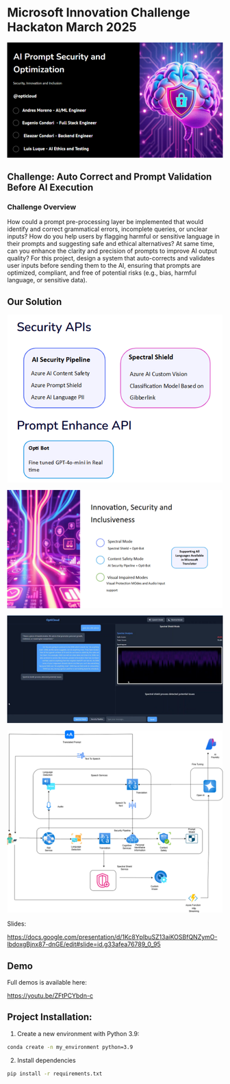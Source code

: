 # Microsoft Innovation Challenge Hackaton March 2025

![alt text](./data/team.png)

## Challenge: Auto Correct and Prompt Validation Before AI Execution

### Challenge Overview

How could a prompt pre-processing layer be implemented that would identify and correct grammatical errors, incomplete queries, or unclear inputs? How do you help users by flagging harmful or sensitive language in their prompts and suggesting safe and ethical alternatives? At same time, can you enhance the clarity and precision of prompts to improve AI output quality? For this project, design a system that auto-corrects and validates user inputs before sending them to the AI, ensuring that prompts are optimized, compliant, and free of potential risks (e.g., bias, harmful language, or sensitive data).

## Our Solution

![alt text](./data/solution.png)

![alt text](./data/inclusiveness.png)

![alt text](./data/demo_image.png)

![alt text](./data/new_diagram.png)

Slides: 

https://docs.google.com/presentation/d/1Kc8YplbuSZ13aiKOSBfQNZymO-lbdoxgBjnx87-dnGE/edit#slide=id.g33afea76789_0_95

## Demo 

Full demos is available here: 

https://youtu.be/ZFtPCYbdn-c

## Project Installation: 

1) Create a new environment with Python 3.9:

```sh
conda create -n my_environment python=3.9
```

2) Install dependencies

```sh
pip install -r requirements.txt
```
